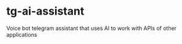# tg-ai-assistant
Voice bot telegram assistant that uses AI to work with APIs of other applications
